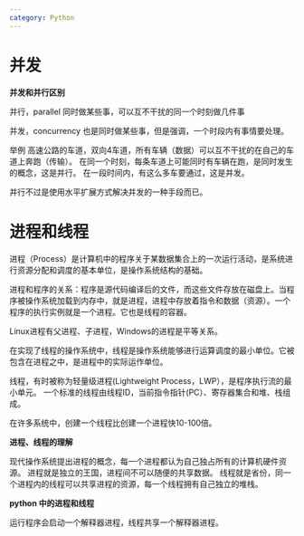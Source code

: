 ```yaml
---
category: Python
---
```


# 并发

**并发和并行区别**

并行，parallel
同时做某些事，可以互不干扰的同一个时刻做几件事

并发，concurrency
也是同时做某些事，但是强调，一个时段内有事情要处理。

举例
高速公路的车道，双向4车道，所有车辆（数据）可以互不干扰的在自己的车道上奔跑（传输）。
在同一个时刻，每条车道上可能同时有车辆在跑，是同时发生的概念，这是并行。
在一段时间内，有这么多车要通过，这是并发。

并行不过是使用水平扩展方式解决并发的一种手段而已。

# 进程和线程

进程（Process）是计算机中的程序关于某数据集合上的一次运行活动，是系统进行资源分配和调度的基本单位，是操作系统结构的基础。

进程和程序的关系：程序是源代码编译后的文件，而这些文件存放在磁盘上。当程序被操作系统加载到内存中，就是进程，进程中存放着指令和数据（资源）。一个程序的执行实例就是一个进程。它也是线程的容器。

Linux进程有父进程、子进程，Windows的进程是平等关系。

在实现了线程的操作系统中，线程是操作系统能够进行运算调度的最小单位。它被包含在进程之中，是进程中的实际运作单位。

线程，有时被称为轻量级进程(Lightweight Process，LWP），是程序执行流的最小单元。
一个标准的线程由线程ID，当前指令指针(PC）、寄存器集合和堆、栈组成。

在许多系统中，创建一个线程比创建一个进程快10-100倍。

**进程、线程的理解**

现代操作系统提出进程的概念，每一个进程都认为自己独占所有的计算机硬件资源。
进程就是独立的王国，进程间不可以随便的共享数据。
线程就是省份，同一个进程内的线程可以共享进程的资源，每一个线程拥有自己独立的堆栈。

**python 中的进程和线程**

运行程序会启动一个解释器进程，线程共享一个解释器进程。
